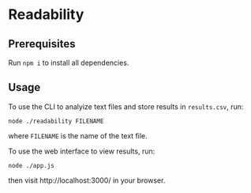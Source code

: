 # Readability

## Prerequisites

Run `npm i` to install all dependencies.

## Usage

To use the CLI to analyize text files and store results in `results.csv`, run:

```
node ./readability FILENAME
```

where `FILENAME` is the name of the text file.

To use the web interface to view results, run:

```
node ./app.js
```

then visit http://localhost:3000/ in your browser.
